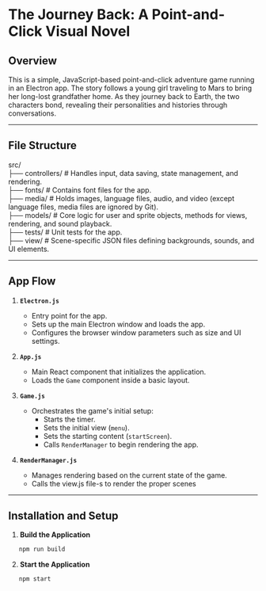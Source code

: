 # The Journey Back: A Point-and-Click Visual Novel

## Overview
This is a simple, JavaScript-based point-and-click adventure game running in an Electron app. The story follows a young girl traveling to Mars to bring her long-lost grandfather home. As they journey back to Earth, the two characters bond, revealing their personalities and histories through conversations.

---

## File Structure

src/        
├── controllers/ # Handles input, data saving, state management, and rendering.    
├── fonts/ # Contains font files for the app.    
├── media/ # Holds images, language files, audio, and video (except language files, media files are ignored by Git).    
├── models/ # Core logic for user and sprite objects, methods for views, rendering, and sound playback.    
├── tests/ # Unit tests for the app.    
├── view/ # Scene-specific JSON files defining backgrounds, sounds, and UI elements.   

---

## App Flow

1. **`Electron.js`**  
   - Entry point for the app.
   - Sets up the main Electron window and loads the app.
   - Configures the browser window parameters such as size and UI settings.

2. **`App.js`**  
   - Main React component that initializes the application.
   - Loads the `Game` component inside a basic layout.

3. **`Game.js`**  
   - Orchestrates the game's initial setup:
     - Starts the timer.
     - Sets the initial view (`menu`).
     - Sets the starting content (`startScreen`).
     - Calls `RenderManager` to begin rendering the app.

4. **`RenderManager.js`**  
   - Manages rendering based on the current state of the game.
   - Calls the view.js file-s to render the proper scenes

---

## Installation and Setup

1. **Build the Application**
```bash
   npm run build
```

2. **Start the Application**
```bash
   npm start
```
